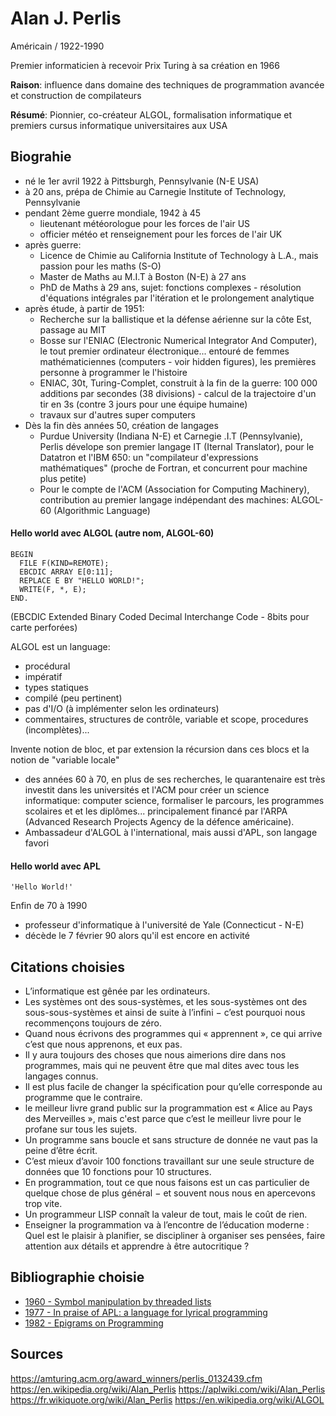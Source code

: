# Alan J. Perlis

Américain / 1922-1990

Premier informaticien à recevoir Prix Turing à sa création en 1966


**Raison**: influence dans domaine des techniques de programmation avancée et construction de compilateurs


**Résumé**: Pionnier, co-créateur ALGOL, formalisation informatique et premiers cursus informatique universitaires aux USA

## Biograhie
- né le 1er avril 1922 à Pittsburgh, Pennsylvanie (N-E USA)
- à 20 ans, prépa de Chimie au Carnegie Institute of Technology, Pennsylvanie
- pendant 2ème guerre mondiale, 1942 à 45
  - lieutenant météorologue pour les forces de l'air US
  - officier météo et renseignement pour les forces de l'air  UK
- après guerre:
  - Licence de Chimie au California Institute of Technology à L.A., mais passion pour les maths (S-O)
  - Master de Maths au M.I.T à Boston (N-E) à 27 ans
  - PhD de Maths à 29 ans, sujet: fonctions complexes - résolution d'équations intégrales par l'itération et le prolongement analytique 
- après étude, à partir de 1951:
  - Recherche sur la ballistique et la défense aérienne sur la côte Est, passage au MIT
  - Bosse sur l'ENIAC (Electronic Numerical Integrator And Computer), le tout premier ordinateur électronique... entouré de femmes mathématiciennes (computers - voir hidden figures), les premières personne à programmer le l'histoire
  - ENIAC, 30t, Turing-Complet, construit à la fin de la guerre: 100 000 additions par secondes (38 divisions) - calcul de la trajectoire d'un tir en 3s (contre 3 jours pour une équipe humaine)
  - travaux sur d'autres super computers
- Dès la fin dès années 50, création de langages
  - Purdue University (Indiana N-E) et Carnegie .I.T (Pennsylvanie), Perlis dévelope son premier langage IT (Iternal Translator), pour le Datatron et l'IBM 650: un "compilateur d'expressions mathématiques" (proche de Fortran, et concurrent pour machine plus petite)
  - Pour le compte de l'ACM (Association for Computing Machinery), contribution au premier langage indépendant des machines: ALGOL-60 (Algorithmic Language)

#### Hello world avec ALGOL (autre nom, ALGOL-60)
```ALGOL
BEGIN
  FILE F(KIND=REMOTE);
  EBCDIC ARRAY E[0:11];
  REPLACE E BY "HELLO WORLD!";
  WRITE(F, *, E);
END.
```
(EBCDIC Extended Binary Coded Decimal Interchange Code - 8bits pour carte perforées)

ALGOL est un language:
- procédural
- impératif
- types statiques
- compilé (peu pertinent)
- pas d'I/O (à implémenter selon les ordinateurs)
- commentaires, structures de contrôle, variable et scope, procedures (incomplètes)...
  
Invente notion de bloc, et par extension la récursion dans ces blocs et la notion de "variable locale"

- des années 60 à 70, en plus de ses recherches, le quarantenaire est très investit dans les universités et l'ACM pour créer un science informatique: computer science, formaliser le parcours, les programmes scolaires et et les diplômes... principalement financé par l'ARPA (Advanced Research Projects Agency de la défence américaine).
- Ambassadeur d'ALGOL à l'international, mais aussi d'APL, son langage favori


#### Hello world avec APL
```APL
'Hello World!'
```

Enfin de 70 à 1990
- professeur d'informatique à l'université de Yale (Connecticut - N-E)
- décède le 7 février 90 alors qu'il est encore en activité

## Citations choisies
- L’informatique est gênée par les ordinateurs.
- Les systèmes ont des sous-systèmes, et les sous-systèmes ont des sous-sous-systèmes et ainsi de suite à l’infini − c’est pourquoi nous recommençons toujours de zéro.
- Quand nous écrivons des programmes qui « apprennent », ce qui arrive c’est que nous apprenons, et eux pas.
- Il y aura toujours des choses que nous aimerions dire dans nos programmes, mais qui ne peuvent être que mal dites avec tous les langages connus.
- Il est plus facile de changer la spécification pour qu’elle corresponde au programme que le contraire.
- le meilleur livre grand public sur la programmation est « Alice au Pays des Merveilles », mais c'est parce que c’est le meilleur livre pour le profane sur tous les sujets.
- Un programme sans boucle et sans structure de donnée ne vaut pas la peine d’être écrit.
- C’est mieux d’avoir 100 fonctions travaillant sur une seule structure de données que 10 fonctions pour 10 structures.
- En programmation, tout ce que nous faisons est un cas particulier de quelque chose de plus général − et souvent nous nous en apercevons trop vite.
- Un programmeur LISP connaît la valeur de tout, mais le coût de rien.
- Enseigner la programmation va à l’encontre de l’éducation moderne : Quel est le plaisir à planifier, se discipliner à organiser ses pensées, faire attention aux détails et apprendre à être autocritique ?

## Bibliographie choisie
- [1960 - Symbol manipulation by threaded lists](https://dl.acm.org/doi/10.1145/367177.367202)
- [1977 - In praise of APL: a language for lyrical programming](https://www.jsoftware.com/papers/perlis77.htm)
- [1982 - Epigrams on Programming](https://web.archive.org/web/19990117034445/http://www-pu.informatik.uni-tuebingen.de/users/klaeren/epigrams.html)

## Sources
https://amturing.acm.org/award_winners/perlis_0132439.cfm
https://en.wikipedia.org/wiki/Alan_Perlis
https://aplwiki.com/wiki/Alan_Perlis
https://fr.wikiquote.org/wiki/Alan_Perlis
https://en.wikipedia.org/wiki/ALGOL




